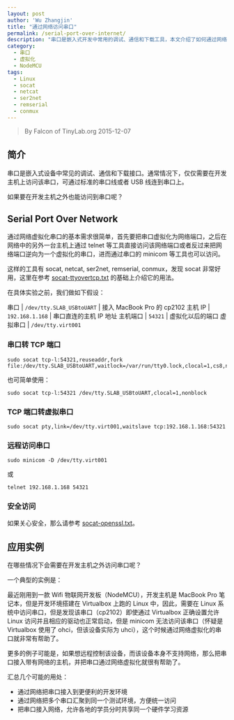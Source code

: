 ```yaml
---
layout: post
author: 'Wu Zhangjin'
title: "通过网络访问串口"
permalink: /serial-port-over-internet/
description: "串口是嵌入式开发中常用的调试、通信和下载工具，本文介绍了如何通过网络访问嵌入式设备上的串口，从而极大地方便远程调试和操作嵌入式设备。"
category:
  - 串口
  - 虚拟化
  - NodeMCU
tags:
  - Linux
  - socat
  - netcat
  - ser2net
  - remserial
  - conmux
---
```


> By Falcon of TinyLab.org
> 2015-12-07

## 简介

串口是嵌入式设备中常见的调试、通信和下载接口。通常情况下，仅仅需要在开发主机上访问该串口，可通过标准的串口线或者 USB 线连到串口上。

如果要在开发主机之外也能访问到串口呢？

## Serial Port Over Network

通过网络虚拟化串口的基本需求很简单，首先要把串口虚拟化为网络端口，之后在网络中的另外一台主机上通过 telnet 等工具直接访问该网络端口或者反过来把网络端口逆向为一个虚拟化的串口，进而通过串口的 minicom 等工具也可以访问。

这样的工具有 socat, netcat, ser2net, remserial, conmux，发现 socat 非常好用，这里在参考 [socat-ttyovertcp.txt](http://www.dest-unreach.org/socat/doc/socat-ttyovertcp.txt) 的基础上介绍它的用法。

在具体实验之前，我们做如下假设：

串口    | `/dev/tty.SLAB_USBtoUART` | 接入 MacBook Pro 的 cp2102
主机 IP | `192.168.1.168` | 串口直连的主机 IP 地址
主机端口 | `54321` | 虚拟化以后的端口
虚拟串口 | `/dev/tty.virt001`

### 串口转 TCP 端口

    sudo socat tcp-l:54321,reuseaddr,fork file:/dev/tty.SLAB_USBtoUART,waitlock=/var/run/tty0.lock,clocal=1,cs8,nonblock=1,ixoff=0,ixon=0,ispeed=9600,ospeed=9600,raw,echo=0,crtscts=0

也可简单使用：

    sudo socat tcp-l:54321 /dev/tty.SLAB_USBtoUART,clocal=1,nonblock

### TCP 端口转虚拟串口

    sudo socat pty,link=/dev/tty.virt001,waitslave tcp:192.168.1.168:54321

### 远程访问串口

    sudo minicom -D /dev/tty.virt001

或

    telnet 192.168.1.168 54321

### 安全访问

如果关心安全，那么请参考 [socat-openssl.txt](http://www.dest-unreach.org/socat/doc/socat-openssl.txt)。

## 应用实例

在哪些情况下会需要在开发主机之外访问串口呢？

一个典型的实例是：

最近刚用到一款 Wifi 物联网开发板（NodeMCU），开发主机是 MacBook Pro 笔记本，但是开发环境搭建在 Virtualbox 上跑的 Linux 中，因此，需要在 Linux 系统中访问串口，但是发现该串口（cp2102）即使通过 Virtualbox 正确设置允许 Linux 访问并且相应的驱动也正常启动，但是 minicom 无法访问该串口（怀疑是 Virtualbox 使用了 ohci，但该设备实际为 uhci），这个时候通过网络虚拟化的串口就非常有帮助了。

更多的例子可能是，如果想远程控制该设备，而该设备本身不支持网络，那么把串口接入带有网络的主机，并把串口通过网络虚拟化就很有帮助了。

汇总几个可能的用处：

* 通过网络把串口接入到更便利的开发环境
* 通过网络把多个串口汇聚到同一个测试环境，方便统一访问
* 把串口接入网络，允许各地的学员分时共享同一个硬件学习资源
